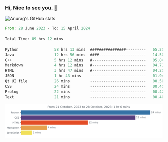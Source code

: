 ### Hi, Nice to see you. 👋

<!--
**EtherFin/EtherFin** is a ✨ _special_ ✨ repository because its `README.md` (this file) appears on your GitHub profile.

Here are some ideas to get you started:

- 🔭 I’m currently working on ...
- 🌱 I’m currently learning ...
- 👯 I’m looking to collaborate on ...
- 🤔 I’m looking for help with ...
- 💬 Ask me about ...
- 📫 How to reach me: ...
- 😄 Pronouns: ...
- ⚡ Fun fact: ...
-->


![Anurag's GitHub stats](https://github-readme-stats.vercel.app/api?username=EtherFin&bg_color=30,e96443,e97f43,e99943,e9b443,e9ce43,e9e843,d3e943,bee943,a9e943,94e943&title_color=fff&text_color=000&show_icons=true&icon_color=000)


<!--START_SECTION:waka-->

```rust
From: 28 June 2023 - To: 15 April 2024

Total Time: 89 hrs 12 mins

Python                58 hrs 13 mins  ################---------   65.25 %
Java                  12 hrs 56 mins  ####---------------------   14.50 %
C++                   5 hrs 12 mins   #------------------------   05.84 %
Markdown              4 hrs 12 mins   #------------------------   04.71 %
HTML                  3 hrs 47 mins   #------------------------   04.25 %
JSON                  1 hr 43 mins    -------------------------   01.94 %
Qt UI file            26 mins         -------------------------   00.50 %
CSS                   24 mins         -------------------------   00.45 %
Prolog                22 mins         -------------------------   00.42 %
Text                  21 mins         -------------------------   00.40 %
```

<!--END_SECTION:waka-->

<img
  src="https://github.com/EtherFin/EtherFin/blob/master/images/stat.svg"
  alt="Work Dashboard"
/>

